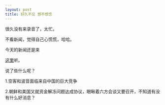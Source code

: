 ```yaml
---
layout: post
title: 好久不见 想不想念
---
```


很久没有来录音了，太忙。

不看新闻，觉得自己心慌慌，哈哈。

今天的新闻还是来

[这里](http://www.francaisblog.com.cn/node/551)听。

说了些什么呢？

1.空客和波音面临来自中国的巨大竞争

2.朝鲜和美国又就资金解冻问题达成协议，眼瞅着六方会谈又要召开，不知道有没有什么好消息？
